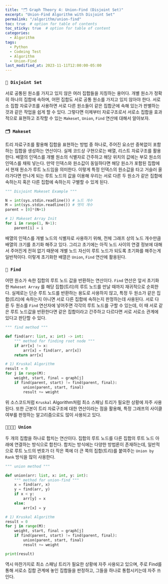 ```yaml
---
title: "🗂️ Graph Theory 4: Union-Find (Disjoint Set)"
excerpt: "Union-Find Algorithm with Disjoint Set"
permalink: "/algorithm/union-find"
toc: true  # option for table of contents
toc_sticky: true  # option for table of content
categories:
  - Algorithm
tags:
  - Python
  - Codeing Test
  - Algorithm
  - Union-Find
last_modified_at: 2023-11-11T12:00:00-05:00
---
```


### `🙅 Disjoint Set`



서로 공통된 원소를 가지고 있지 않은 여러 집합들을 지칭하는 용어다. 개별 원소가 정확히 하나의 집합에 속하며, 어떤 집합도 서로 공통 원소를 가지고 있지 않아야 한다. 서로소 집합 자료구조를 사용하면 서로 다른 원소들이 같은 집합군에 속해 있는가 판별하는 것과 같은 작업을 쉽게 할 수 있다. 그렇다면 이제부터 자료구조로서 서로소 집합을 효과적으로 표현하고 조작할 수 있는 `Makeset`, `Union`, `Find` 연산에 대해서 알아보자.

### `🗂️ Makeset`

트리 자료구조를 활용해 집합을 표현하는 방법 중 하나로, 주어진 요소만 중복없이 포함하는 집합을 생성하는 연산이다. 실제 코드상 구현으로는 배열, 리스트 자료구조를 활용한다. 배열의 인덱스를 개별 원소의 식별자로 간주하고 해당 위치의 값에는 부모 원소의 인덱스를 채워 넣는다. 만약 인덱스와 원소값이 동일하다면 해당 원소가 포함된 집합에서 현재 원소가 루트 노드임을 의미한다. 이렇게 특정 인덱스의 원소값을 타고 거슬러 올라가다면 만나게 되는 루트 노드의 값을 이용해 우리는 서로 다른 두 원소가 같은 집합에 속하는지 혹은 다른 집합에 속하는지 구별할 수 있게 된다. 

```python
""" Disjoint Makeset Example """

N = int(sys.stdin.readline()) # 노드 개수
M = int(sys.stdin.readline()) # 엣지 개수
parent = [0]*(N+1)

# 1) Makeset Array Init
for i in range(1, N+1):
    parent[i] = i
```

배열의 인덱스를 개별 노드의 식별자로 사용하기 위해, 전체 그래프 상의 노드 개수만큼 배열의 크기를 초기화 해주고 있다. 그리고 초기에는 아직 노드 사이의 연결 정보에 대해서 주어진게 전혀 없기 때문에 개별 노드 자신이 루트 노드가 되도록 초기화를 해주는게 일반적이다. 이렇게 초기화한 배열은 `Union`, `Find` 연산에 활용된다. 

### `🔬 Find`

어떤 원소가 속한 집합의 루트 노드 값을 반환하는 연산이다. `Find` 연산은 앞서 초기화한 `Makeset Array` 를 해당 집합(트리)의 루트 노드를 만날 때까지 재귀적으로 순회한다. 실제로는 단순 루트 노드를 반환하는 용도로 사용하지 않고, 특정 두 원소가 같은 집합(트리)에 속하는지 아니면 서로 다른 집합에 속하는지 판정하는데 사용된다. 서로 다른 두 원소를 `Find` 연산자에 넣어주면 각각의 루트 노드를 구할 수 있는데, 이 때 서로 같은 루트 노드값을 반환한다면 같은 집합이라고 간주하고 다르다면 서로 서로소 관계에 있다고 판단할 수 있다. 

```python
""" find method """

def find(arr: list, x: int) -> int:
    """ method for finding root node """
    if arr[x] != x:
        arr[x] = find(arr, arr[x])
    return arr[x]

# 1) Kruskal Algorithm
result = 0
for j in range(M):
    weight, start, final = graph[j]
    if find(parent, start) != find(parent, final):
        union(parent, start, final)
        result += weight
```

위 소스코드처럼 `Kruskal` Algorithm처럼 최소 스패닝 트리가 필요한 상황에 자주 사용된다. 또한 근본이 트리 자료구조에 대한 연산이라는 점을 활용해, 특정 그래프의 사이클 여부를 판정하는 알고리즘으로도 많이 사용되고 있다.

### `👩‍👩‍👧‍👦 Union`

두 개의 집합을 하나로 합치는 연산이다. 집합의 루트 노드를 다른 집합의 루트 노드 아래에 연결하는 방식으로 합친다. 합치는 방식에는 다양한 방법론이 존재하는데, 일반적으로 루트 노드의 번호가 더 작은 쪽에 더 큰 쪽의 집합(트리)를 붙여주는 `Union by Rank` 방식을 많이 사용한다. 

```python
""" union method """

def union(arr: list, x: int, y: int):
    """ method for union-find """
    x = find(arr, x)
    y = find(arr, y)
    if x < y:
        arr[y] = x
    else:
        arr[x] = y

# 1) Kruskal Algorithm
result = 0
for j in range(M):
    weight, start, final = graph[j]
    if find(parent, start) != find(parent, final):
        union(parent, start, final)
        result += weight

print(result)
```

역시 마찬가지로 최소 스패닝 트리가 필요한 상황에 자주 사용되고 있으며, 주로 Find를 통해 서로소 집합 관계에 놓인 집합들을 판정하고, 그들을 하나로 통합시키는데 자주 쓰인다.